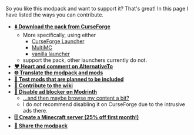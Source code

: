 So you like this modpack and want to support it? That's great! In this page I have listed the ways you can contribute.

* **[⬇️ Download the pack from CurseForge](https://www.curseforge.com/minecraft/modpacks/fabulously-optimized/)**
  * More specifically, using either
     * [CurseForge Launcher](https://fabulously-optimized.gitbook.io/modpack/readme/install-instructions#curseforge-launcher)
     * [MultiMC](https://fabulously-optimized.gitbook.io/modpack/readme/install-instructions#multimc)
     * [vanilla launcher](https://fabulously-optimized.gitbook.io/modpack/readme/install-instructions#minecraft-launcher-the-vanilla)
  * support the pack, other launchers currently do not.
* **[❤️ Heart and comment on AlternativeTo](https://alternativeto.net/software/optifine/?toid=fabulously-optimized)**
* **[🌐 Translate the modpack and mods](https://fabulously-optimized.gitbook.io/modpack/readme/language-support)** 
* **[🧪 Test mods that are planned to be included](https://github.com/Fabulously-Optimized/fabulously-optimized/issues?q=is%3Aissue+is%3Aopen+label%3A%22feedback%2Ftesters+wanted%22)**
* **[📝 Contribute to the wiki](https://github.com/Fabulously-Optimized/wiki)**
* **[🛑 Disable ad blocker on Modrinth](https://docs.modrinth.com/docs/details/carbon/#browsers)**
  * [...and then maybe browse my content a bit?](https://modrinth.com/user/robotkoer)
  * I do _not_ recommend disabling it on CurseForge due to the intrusive ads there.
* **[🗄️ Create a Minecraft server (25% off first month!)](https://www.bisecthosting.com/clients/aff.php?aff=2604)**
* **[🔗 Share the modpack](https://fabulously-optimized.github.io/)**
